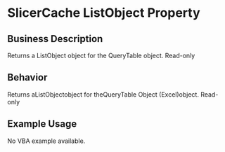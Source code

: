 # SlicerCache ListObject Property

## Business Description
Returns a ListObject object for the QueryTable object. Read-only

## Behavior
Returns aListObjectobject for theQueryTable Object (Excel)object. Read-only

## Example Usage
No VBA example available.